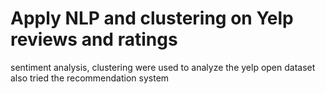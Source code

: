 # Apply NLP and clustering on Yelp reviews and ratings 
sentiment analysis, clustering were used to analyze the yelp open dataset
also tried the recommendation system 
